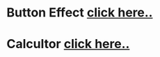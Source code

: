 # Button Effect [click here..](https://satyamrai0510.github.io/star-aligns/button_effect/)

# Calcultor [click here..](https://satyamrai0510.github.io/star-aligns/calculator/)
